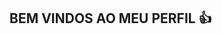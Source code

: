 ## BEM VINDOS AO MEU PERFIL 👍

<!--
**isaGAYmer/isaGAYmer** is a ✨ _special_ ✨ repository because its `README.md` (this file) appears on your GitHub profile.

Meu Nome É ISABELLE MACIEL

- Estou estudando na Alura
- Estou estudando na Alura
- Utilizo esse espaço para minha organização e compartilhamento dos meu projetos desenvolvidos

-->
